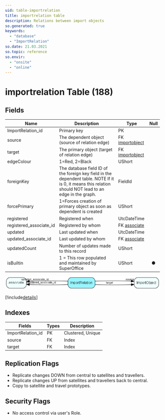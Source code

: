 ```yaml
---
uid: table-importrelation
title: importrelation table
description: Relations between import objects
so.generated: true
keywords:
  - "database"
  - "ImportRelation"
so.date: 21.03.2021
so.topic: reference
so.envir:
  - "onsite"
  - "online"
---
```


# importrelation Table (188)

## Fields

| Name | Description | Type | Null |
|------|-------------|------|:----:|
|ImportRelation\_id|Primary key|PK| |
|source|The dependent object (source of relation edge)|FK [importobject](importobject.md)| |
|target|The primary object (target of relation edge)|FK [importobject](importobject.md)| |
|edgeColour|1=Red, 2=Black|UShort| |
|foreignKey|The database field ID of the foreign key field in the dependent table. NOTE If it is 0, it means this relation should NOT lead to an edge in the graph.|FieldId| |
|forcePrimary|1=Forces creation of primary object as soon as dependent is created|UShort| |
|registered|Registered when|UtcDateTime| |
|registered\_associate\_id|Registered by whom|FK [associate](associate.md)| |
|updated|Last updated when|UtcDateTime| |
|updated\_associate\_id|Last updated by whom|FK [associate](associate.md)| |
|updatedCount|Number of updates made to this record|UShort| |
|isBuiltin|1 = This row populated and maintained by SuperOffice|UShort|&#x25CF;|


![ImportRelation table relationship diagram](./media/ImportRelation.png)

[!include[details](./includes/ImportRelation.md)]

## Indexes

| Fields | Types | Description |
|--------|-------|-------------|
|ImportRelation\_id |PK |Clustered, Unique |
|source |FK |Index |
|target |FK |Index |

## Replication Flags

* Replicate changes DOWN from central to satellites and travellers.
* Replicate changes UP from satellites and travellers back to central.
* Copy to satellite and travel prototypes.

## Security Flags

* No access control via user's Role.

